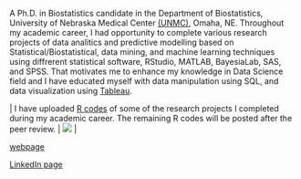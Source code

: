 A Ph.D. in Biostatistics candidate in the Department of Biostatistics, University of Nebraska Medical Center [(UNMC)](https://www.unmc.edu/publichealth/departments/biostatistics/), Omaha, NE. Throughout my academic career, I had opportunity to complete various research projects of data analitics and predictive modelling based on Statistical/Biostatistical, data mining, and machine learning techniques using diffrerent statistical software, RStudio, MATLAB, BayesiaLab, SAS, and SPSS. That motivates me to enhance my knowledge in Data Science field and I have educated myself with data manipulation using SQL, and data visualization using [Tableau](https://public.tableau.com/profile/nirosha.p.rathnayake#!/). 

| I have uploaded [R codes](https://github.com/niroshar/My-R-Codes) of some of the research projects I completed during my academic career. The remaining R codes will be posted after the peer review.  | ![](https://github.com/niroshar/My-Profile/images/wordcloud.jpeg) |


[webpage](https://niroshar.github.io/My-Profile/)
 
[LinkedIn page](https://www.linkedin.com/in/nirosha-rathnayake-89501385/)
